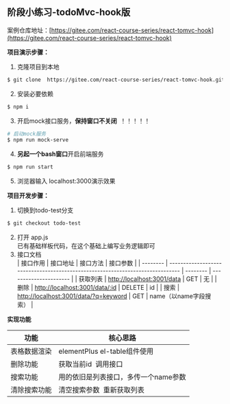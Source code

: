 ## 阶段小练习-todoMvc-hook版
案例仓库地址：[https://gitee.com/react-course-series/react-tomvc-hook](https://gitee.com/react-course-series/react-tomvc-hook)

**项目演示步骤：**

1.  克隆项目到本地 
```bash
$ git clone  https://gitee.com/react-course-series/react-tomvc-hook.git
```
 

2.  安装必要依赖 
```bash
$ npm i
```
 

3.  开启mock接口服务，**保持窗口不关闭**  ！！！！！ 
```bash
# 启动mock服务
$ npm run mock-serve
```
 

4.  **另起一个bash窗口**开启前端服务 
```bash
$ npm run start
```
 

5.  浏览器输入 localhost:3000演示效果 

**项目开发步骤：**

1.  切换到todo-test分支 
```bash
$ git checkout todo-test
```
 

2.  打开 app.js<br />已有基础样板代码，在这个基础上编写业务逻辑即可 
3.  接口文档  
| 接口作用 | 接口地址                                                                       | 接口方法 | 接口参数               |
| -------- | ------------------------------------------------------------------------------ | -------- | ---------------------- |
| 获取列表 | [http://localhost:3001/data](http://localhost:3001/data)                       | GET      | 无                     |
| 删除     | [http://localhost:3001/data/:id](http://localhost:3001/data/:id)               | DELETE   | id                     |
| 搜索     | [http://localhost:3001/data/?q=keyword](http://localhost:3001/data/?q=keyword) | GET      | name（以name字段搜索） |


**实现功能**

| 功能         | 核心思路                             |
| ------------ | ------------------------------------ |
| 表格数据渲染 | elementPlus el-table组件使用         |
| 删除功能     | 获取当前id  调用接口                 |
| 搜索功能     | 用的依旧是列表接口，多传一个name参数 |
| 清除搜索功能 | 清空搜索参数  重新获取列表           |
